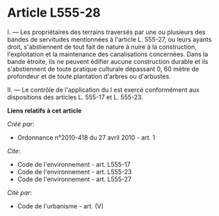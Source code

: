 # Article L555-28

I. ― Les propriétaires des terrains traversés par une ou plusieurs des bandes de servitudes mentionnées à l'article L.
555-27, ou leurs ayants droit, s'abstiennent de tout fait de nature à nuire à la construction, l'exploitation et la
maintenance des canalisations concernées. Dans la bande étroite, ils ne peuvent édifier aucune construction durable et ils
s'abstiennent de toute pratique culturale dépassant 0, 60 mètre de profondeur et de toute plantation d'arbres ou d'arbustes. 

II. ― Le contrôle de l'application du I est exercé conformément aux dispositions des articles L. 555-17 et L. 555-23.

**Liens relatifs à cet article**

_Créé par_:

  - Ordonnance n°2010-418  du 27 avril 2010 - art. 1

_Cite_:

  - Code de l'environnement - art. L555-17
  - Code de l'environnement - art. L555-23
  - Code de l'environnement - art. L555-27

_Cité par_:

  - Code de l'urbanisme - art. (V)

